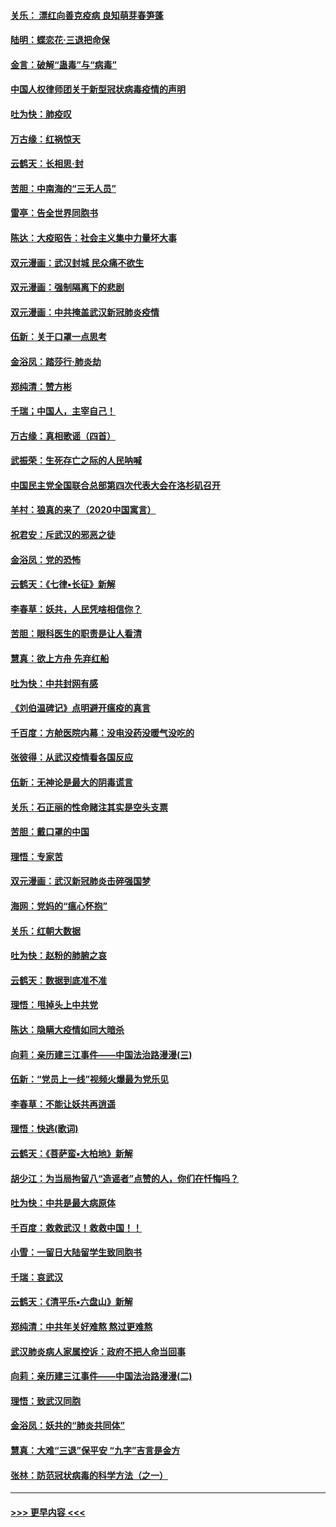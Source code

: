 #### [关乐： 漂红向善克疫病 良知萌芽春笋蓬](../pages/nsc993/n11865710.md?t=02132344) 
#### [陆明：蝶恋花‧三退把命保](../pages/nsc993/n11865673.md?t=02132344) 
#### [金言：破解“蛊毒”与“病毒”](../pages/nsc993/n11864103.md?t=02132344) 
#### [中国人权律师团关于新型冠状病毒疫情的声明](../pages/nsc993/n11864249.md?t=02132344) 
#### [吐为快：肺疫叹](../pages/nsc993/n11864027.md?t=02132344) 
#### [万古缘：红祸惊天](../pages/nsc993/n11864079.md?t=02132344) 
#### [云鹤天：长相思‧封](../pages/nsc993/n11864006.md?t=02132344) 
#### [苦胆：中南海的“三无人员”](../pages/nsc993/n11862997.md?t=02132344) 
#### [雷亭：告全世界同胞书](../pages/nsc993/n11862572.md?t=02132344) 
#### [陈达：大疫昭告：社会主义集中力量坏大事](../pages/nsc993/n11859419.md?t=02132344) 
#### [双元漫画：武汉封城 民众痛不欲生](../pages/nsc993/n11859287.md?t=02132344) 
#### [双元漫画：强制隔离下的悲剧](../pages/nsc993/n11859244.md?t=02132344) 
#### [双元漫画：中共掩盖武汉新冠肺炎疫情](../pages/nsc993/n11858249.md?t=02132344) 
#### [伍新：关于口罩一点思考](../pages/nsc993/n11859195.md?t=02132344) 
#### [金浴凤：踏莎行‧肺炎劫](../pages/nsc993/n11858227.md?t=02132344) 
#### [郑纯清：赞方彬](../pages/nsc993/n11856803.md?t=02132344) 
#### [千瑞；中国人，主宰自己！](../pages/nsc993/n11856793.md?t=02132344) 
#### [万古缘：真相歌谣（四首）](../pages/nsc993/n11856263.md?t=02132344) 
#### [武振荣：生死存亡之际的人民呐喊](../pages/nsc993/n11856256.md?t=02132344) 
#### [中国民主党全国联合总部第四次代表大会在洛杉矶召开](../pages/nsc993/n11856344.md?t=02132344) 
#### [羊村：狼真的来了（2020中国寓言）](../pages/nsc993/n11856229.md?t=02132344) 
#### [祝君安：斥武汉的邪恶之徒](../pages/nsc993/n11855861.md?t=02132344) 
#### [金浴凤：党的恐怖](../pages/nsc993/n11855849.md?t=02132344) 
#### [云鹤天：《七律▪长征》新解](../pages/nsc993/n11855479.md?t=02132344) 
#### [李春草：妖共，人民凭啥相信你？](../pages/nsc993/n11855196.md?t=02132344) 
#### [苦胆：眼科医生的职责是让人看清](../pages/nsc993/n11853840.md?t=02132344) 
#### [慧真：欲上方舟 先弃红船](../pages/nsc993/n11853483.md?t=02132344) 
#### [吐为快：中共封网有感](../pages/nsc993/n11852575.md?t=02132344) 
#### [《刘伯温碑记》点明避开瘟疫的真言](../pages/nsc993/n11852128.md?t=02132344) 
#### [千百度：方舱医院内幕：没电没药没暖气没吃的](../pages/nsc993/n11850211.md?t=02132344) 
#### [张彼得：从武汉疫情看各国反应](../pages/nsc993/n11850102.md?t=02132344) 
#### [伍新：无神论是最大的阴毒谎言](../pages/nsc993/n11846129.md?t=02132344) 
#### [关乐：石正丽的性命赌注其实是空头支票](../pages/nsc993/n11846109.md?t=02132344) 
#### [苦胆：戴口罩的中国](../pages/nsc993/n11845576.md?t=02132344) 
#### [理悟：专家苦](../pages/nsc993/n11845564.md?t=02132344) 
#### [双元漫画：武汉新冠肺炎击碎强国梦](../pages/nsc993/n11843320.md?t=02132344) 
#### [海网：党妈的“瘟心怀抱”](../pages/nsc993/n11840740.md?t=02132344) 
#### [关乐：红朝大数据](../pages/nsc993/n11840675.md?t=02132344) 
#### [吐为快：赵粉的肺腑之哀](../pages/nsc993/n11840618.md?t=02132344) 
#### [云鹤天：数据到底准不准](../pages/nsc993/n11840325.md?t=02132344) 
#### [理悟：甩掉头上中共党](../pages/nsc993/n11838826.md?t=02132344) 
#### [陈达：隐瞒大疫情如同大暗杀](../pages/nsc993/n11838771.md?t=02132344) 
#### [向莉：亲历建三江事件——中国法治路漫漫(三)](../pages/nsc993/n11831825.md?t=02132344) 
#### [伍新：“党员上一线”视频火爆最为党乐见](../pages/nsc993/n11838200.md?t=02132344) 
#### [李春草：不能让妖共再逍遥](../pages/nsc993/n11838102.md?t=02132344) 
#### [理悟：快逃(歌词)](../pages/nsc993/n11838083.md?t=02132344) 
#### [云鹤天：《菩萨蛮▪大柏地》新解](../pages/nsc993/n11838059.md?t=02132344) 
#### [胡少江：为当局拘留八“造谣者”点赞的人，你们在忏悔吗？](../pages/nsc993/n11836801.md?t=02132344) 
#### [吐为快：中共是最大病原体](../pages/nsc993/n11836748.md?t=02132344) 
#### [千百度：救救武汉！救救中国！！](../pages/nsc993/n11836145.md?t=02132344) 
#### [小雪：一留日大陆留学生致同胞书](../pages/nsc993/n11834624.md?t=02132344) 
#### [千瑞：哀武汉](../pages/nsc993/n11833647.md?t=02132344) 
#### [云鹤天：《清平乐▪六盘山》新解](../pages/nsc993/n11833611.md?t=02132344) 
#### [郑纯清：中共年关好难熬 熬过更难熬](../pages/nsc993/n11833489.md?t=02132344) 
#### [武汉肺炎病人家属控诉：政府不把人命当回事](../pages/nsc993/n11833205.md?t=02132344) 
#### [向莉：亲历建三江事件——中国法治路漫漫(二)](../pages/nsc993/n11829102.md?t=02132344) 
#### [理悟：致武汉同胞](../pages/nsc993/n11831522.md?t=02132344) 
#### [金浴凤：妖共的“肺炎共同体”](../pages/nsc993/n11829448.md?t=02132344) 
#### [慧真：大难“三退”保平安 “九字”吉言是金方](../pages/nsc993/n11829501.md?t=02132344) 
#### [张林：防范冠状病毒的科学方法（之一）](../pages/nsc993/n11828618.md?t=02132344) 

----
#### [ >>> 更早内容 <<< ](../indexes/nsc993-earlier.md)
